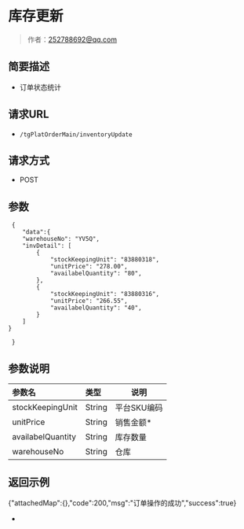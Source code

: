 # 库存更新

> 作者：252788692@qq.com

## 简要描述

- 订单状态统计

## 请求URL
- ` /tgPlatOrderMain/inventoryUpdate `
  
## 请求方式
- POST 

## 参数
``` 
 {
 	"data":{
	"warehouseNo": "YV5Q",
	"invDetail": [
		{
			"stockKeepingUnit": "83880318",
			"unitPrice": "278.00",
			"availabelQuantity": "80",
		},
		{
			"stockKeepingUnit": "83880316",
			"unitPrice": "266.55",
			"availabelQuantity": "40",
		}
	]
}
 
 }
``` 

## 参数说明

|参数名|类型|说明|
|:-----  |:-----|-----                           |
|stockKeepingUnit |String   |平台SKU编码  |
|unitPrice |String   |销售金额*  |
|availabelQuantity |String   |库存数量  |
|warehouseNo |String   |仓库  |


## 返回示例 

{"attachedMap":{},"code":200,"msg":"订单操作的成功","success":true}


-